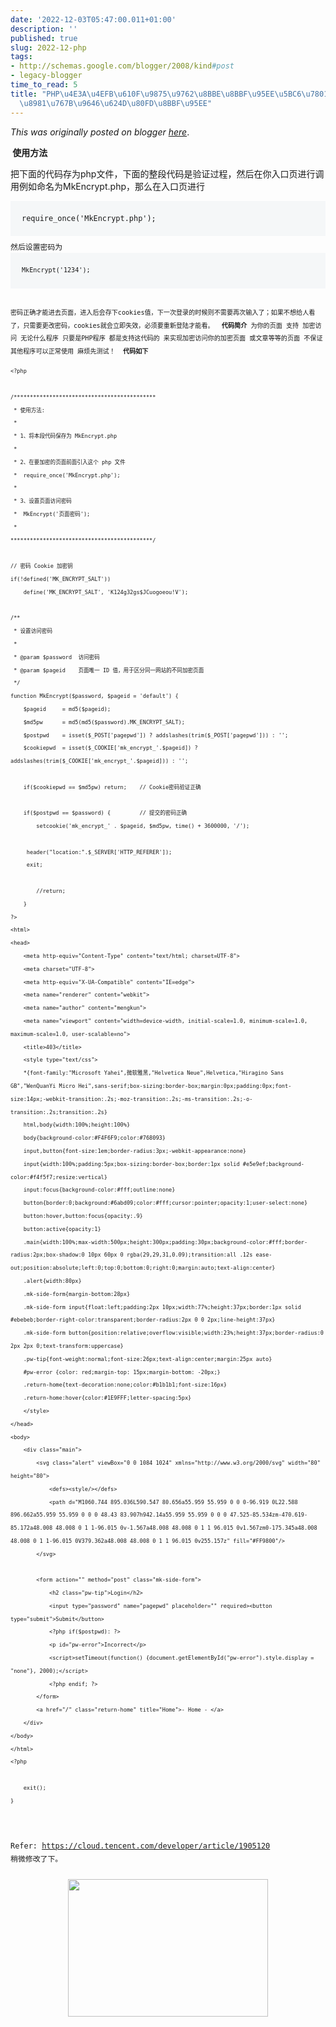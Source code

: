 ```yaml
---
date: '2022-12-03T05:47:00.011+01:00'
description: ''
published: true
slug: 2022-12-php
tags:
- http://schemas.google.com/blogger/2008/kind#post
- legacy-blogger
time_to_read: 5
title: "PHP\u4E3A\u4EFB\u610F\u9875\u9762\u8BBE\u8BBF\u95EE\u5BC6\u7801\uFF0C\u9700\
  \u8981\u767B\u9646\u624D\u80FD\u8BBF\u95EE"
---
```


*This was originally posted on blogger [here](https://sheng-jiang.blogspot.com/2022/12/php.html)*.

<p><b>&nbsp;使用方法</b></p><p>把下面的代码存为php文件，下面的整段代码是验证过程，然后在你入口页进行调用例如命名为MkEncrypt.php，那么在入口页进行</p><pre style="background-color: #f5f7f8; border-radius: 0px; border: 0px; line-height: 20.8px; margin-bottom: 8px; margin-top: 2px; overflow: auto; padding: 18px;"><code>require_once('MkEncrypt.php');</code><code><span face="Consolas, Courier, Apple SD 산돌고딕 Neo, -apple-system, Lucida Grande, Apple SD Gothic Neo, 맑은 고딕, Malgun Gothic, Segoe UI, 돋움, dotum, sans-serif"><br /></span></code></pre><div><code><span face="Consolas, Courier, Apple SD 산돌고딕 Neo, -apple-system, Lucida Grande, Apple SD Gothic Neo, 맑은 고딕, Malgun Gothic, Segoe UI, 돋움, dotum, sans-serif">然后设置密码为 </span></code><code style="background-color: transparent; border-radius: 0px; border: 0px; line-height: 20.8px; padding: 0px;"><pre style="background-color: #f5f7f8; border-radius: 0px; border: 0px; line-height: 20.8px; margin-bottom: 8px; margin-top: 2px; overflow: auto; padding: 18px;"><code>MkEncrypt('1234');</code><code><span face="Consolas, Courier, Apple SD 산돌고딕 Neo, -apple-system, Lucida Grande, Apple SD Gothic Neo, 맑은 고딕, Malgun Gothic, Segoe UI, 돋움, dotum, sans-serif"><br /></span></code></pre><div><code><span face="Consolas, Courier, Apple SD 산돌고딕 Neo, -apple-system, Lucida Grande, Apple SD Gothic Neo, 맑은 고딕, Malgun Gothic, Segoe UI, 돋움, dotum, sans-serif"><br /></span></code></div><div><code><span face="Consolas, Courier, Apple SD 산돌고딕 Neo, -apple-system, Lucida Grande, Apple SD Gothic Neo, 맑은 고딕, Malgun Gothic, Segoe UI, 돋움, dotum, sans-serif">密码正确才能进去页面，进入后会存下cookies值，下一次登录的时候则不需要再次输入了；如果不想给人看了，只需要更改密码，cookies就会立即失效，必须要重新登陆才能看。  <b>代码简介 </b>为你的页面 支持 加密访问 无论什么程序 只要是PHP程序 都是支持这代码的 来实现加密访问你的加密页面 或文章等等的页面 不保证其他程序可以正常使用 麻烦先测试！  <b>代码如下</b></span></code></div><div><code><pre><code>&lt;?php<br /><br />/********************************************<br /> * 使用方法:<br /> * <br /> * 1、将本段代码保存为 MkEncrypt.php<br /> * <br /> * 2、在要加密的页面前面引入这个 php 文件   <br /> *  require_once('MkEncrypt.php');<br /> * <br /> * 3、设置页面访问密码 <br /> *  MkEncrypt('页面密码');<br /> * <br />********************************************/<br /><br />// 密码 Cookie 加密钥<br />if(!defined('MK_ENCRYPT_SALT'))<br />    define('MK_ENCRYPT_SALT', 'K124g32gs$JCuogoeou!V');<br /><br />/**<br /> * 设置访问密码<br /> * <br /> * @param $password  访问密码<br /> * @param $pageid    页面唯一 ID 值，用于区分同一网站的不同加密页面<br /> */<br />function MkEncrypt($password, $pageid = 'default') {<br />    $pageid     = md5($pageid);<br />    $md5pw      = md5(md5($password).MK_ENCRYPT_SALT);<br />    $postpwd    = isset($_POST['pagepwd']) ? addslashes(trim($_POST['pagepwd'])) : '';<br />    $cookiepwd  = isset($_COOKIE['mk_encrypt_'.$pageid]) ? addslashes(trim($_COOKIE['mk_encrypt_'.$pageid])) : '';<br /><br />    if($cookiepwd == $md5pw) return;    // Cookie密码验证正确<br /><br />    if($postpwd == $password) {         // 提交的密码正确<br />        setcookie('mk_encrypt_' . $pageid, $md5pw, time() + 3600000, '/');<br /><br />		header("location:".$_SERVER['HTTP_REFERER']);<br />		exit;<br /><br />        //return;<br />    }<br />?&gt;<br />&lt;html&gt;<br />&lt;head&gt;<br />    &lt;meta http-equiv="Content-Type" content="text/html; charset=UTF-8"&gt; <br />    &lt;meta charset="UTF-8"&gt; <br />    &lt;meta http-equiv="X-UA-Compatible" content="IE=edge"&gt; <br />    &lt;meta name="renderer" content="webkit"&gt; <br />    &lt;meta name="author" content="mengkun"&gt;<br />    &lt;meta name="viewport" content="width=device-width, initial-scale=1.0, minimum-scale=1.0, maximum-scale=1.0, user-scalable=no"&gt;<br />    &lt;title&gt;403&lt;/title&gt;<br />    &lt;style type="text/css"&gt;<br />    *{font-family:"Microsoft Yahei",微软雅黑,"Helvetica Neue",Helvetica,"Hiragino Sans GB","WenQuanYi Micro Hei",sans-serif;box-sizing:border-box;margin:0px;padding:0px;font-size:14px;-webkit-transition:.2s;-moz-transition:.2s;-ms-transition:.2s;-o-transition:.2s;transition:.2s}<br />    html,body{width:100%;height:100%}<br />    body{background-color:#F4F6F9;color:#768093}<br />    input,button{font-size:1em;border-radius:3px;-webkit-appearance:none}<br />    input{width:100%;padding:5px;box-sizing:border-box;border:1px solid #e5e9ef;background-color:#f4f5f7;resize:vertical}<br />    input:focus{background-color:#fff;outline:none}<br />    button{border:0;background:#6abd09;color:#fff;cursor:pointer;opacity:1;user-select:none}<br />    button:hover,button:focus{opacity:.9}<br />    button:active{opacity:1}<br />    .main{width:100%;max-width:500px;height:300px;padding:30px;background-color:#fff;border-radius:2px;box-shadow:0 10px 60px 0 rgba(29,29,31,0.09);transition:all .12s ease-out;position:absolute;left:0;top:0;bottom:0;right:0;margin:auto;text-align:center}<br />    .alert{width:80px}<br />    .mk-side-form{margin-bottom:28px}<br />    .mk-side-form input{float:left;padding:2px 10px;width:77%;height:37px;border:1px solid #ebebeb;border-right-color:transparent;border-radius:2px 0 0 2px;line-height:37px}<br />    .mk-side-form button{position:relative;overflow:visible;width:23%;height:37px;border-radius:0 2px 2px 0;text-transform:uppercase}<br />    .pw-tip{font-weight:normal;font-size:26px;text-align:center;margin:25px auto}<br />    #pw-error {color: red;margin-top: 15px;margin-bottom: -20px;}<br />    .return-home{text-decoration:none;color:#b1b1b1;font-size:16px}<br />    .return-home:hover{color:#1E9FFF;letter-spacing:5px}<br />    &lt;/style&gt;<br />&lt;/head&gt;<br />&lt;body&gt;<br />    &lt;div class="main"&gt;<br />        &lt;svg class="alert" viewBox="0 0 1084 1024" xmlns="http://www.w3.org/2000/svg" width="80" height="80"&gt;<br />            &lt;defs&gt;&lt;style/&gt;&lt;/defs&gt;<br />            &lt;path d="M1060.744 895.036L590.547 80.656a55.959 55.959 0 0 0-96.919 0L22.588 896.662a55.959 55.959 0 0 0 48.43 83.907h942.14a55.959 55.959 0 0 0 47.525-85.534zm-470.619-85.172a48.008 48.008 0 1 1-96.015 0v-1.567a48.008 48.008 0 1 1 96.015 0v1.567zm0-175.345a48.008 48.008 0 1 1-96.015 0V379.362a48.008 48.008 0 1 1 96.015 0v255.157z" fill="#FF9800"/&gt;<br />        &lt;/svg&gt;<br /><br />        &lt;form action="" method="post" class="mk-side-form"&gt;<br />            &lt;h2 class="pw-tip"&gt;Login&lt;/h2&gt;<br />            &lt;input type="password" name="pagepwd" placeholder="" required&gt;&lt;button type="submit"&gt;Submit&lt;/button&gt;<br />            &lt;?php if($postpwd): ?&gt;<br />            &lt;p id="pw-error"&gt;Incorrect&lt;/p&gt;<br />            &lt;script&gt;setTimeout(function() {document.getElementById("pw-error").style.display = "none"}, 2000);&lt;/script&gt;<br />            &lt;?php endif; ?&gt;<br />        &lt;/form&gt;<br />        &lt;a href="/" class="return-home" title="Home"&gt;- Home - &lt;/a&gt;<br />    &lt;/div&gt;<br />&lt;/body&gt;<br />&lt;/html&gt;<br />&lt;?php<br /><br />    exit();<br />}</code></pre></code></div><div><code><span face="Consolas, Courier, Apple SD 산돌고딕 Neo, -apple-system, Lucida Grande, Apple SD Gothic Neo, 맑은 고딕, Malgun Gothic, Segoe UI, 돋움, dotum, sans-serif"><b><br /></b></span></code></div><div><br /></div><div>Refer:&nbsp;<a href="https://cloud.tencent.com/developer/article/1905120" target="_blank">https://cloud.tencent.com/developer/article/1905120</a></div><div>稍微修改了下。</div><div><br /></div><div class="separator" style="clear: both; text-align: center;"><a href="https://blogger.googleusercontent.com/img/b/R29vZ2xl/AVvXsEi8ky9nTM8bwdo9zj71ugoGMTADn4brscR1CXFf0UOZbW_rK_8vX0rioxAVk_eEqimaSMFmR0p6KrX6wFp67v9BnhbBcrSpZMXBhWFN6SMGFLCvD6u1t7KlmGG3uNgR6hyeNg49HT_0vdINlhiiMmW-jjqYPpwcuZ9kbhGBSOUUpKL4j0BAi0jGSxRW/s1114/Screenshot%202022-12-03%20at%204.48.35%20AM.png" style="margin-left: 1em; margin-right: 1em;"><img border="0" height="220" src="https://blogger.googleusercontent.com/img/b/R29vZ2xl/AVvXsEi8ky9nTM8bwdo9zj71ugoGMTADn4brscR1CXFf0UOZbW_rK_8vX0rioxAVk_eEqimaSMFmR0p6KrX6wFp67v9BnhbBcrSpZMXBhWFN6SMGFLCvD6u1t7KlmGG3uNgR6hyeNg49HT_0vdINlhiiMmW-jjqYPpwcuZ9kbhGBSOUUpKL4j0BAi0jGSxRW/s320/Screenshot%202022-12-03%20at%204.48.35%20AM.png" width="320" /></a></div><br /><div><br /></div><div><code><span face="Consolas, Courier, Apple SD 산돌고딕 Neo, -apple-system, Lucida Grande, Apple SD Gothic Neo, 맑은 고딕, Malgun Gothic, Segoe UI, 돋움, dotum, sans-serif"><b><br /></b></span></code></div></code></div>